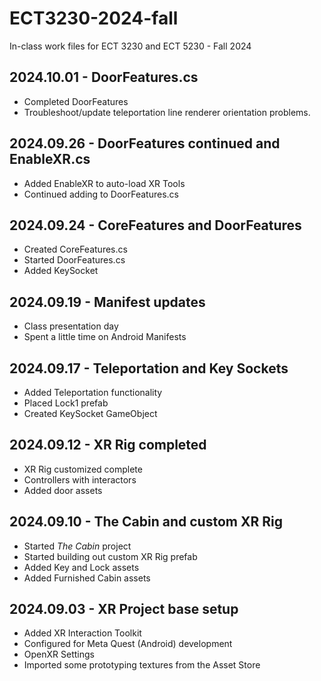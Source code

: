 # ECT3230-2024-fall
In-class work files for ECT 3230 and ECT 5230 - Fall 2024

2024.10.01 - DoorFeatures.cs
---
* Completed DoorFeatures
* Troubleshoot/update teleportation line renderer orientation problems.
  
2024.09.26 - DoorFeatures continued and EnableXR.cs
---
* Added EnableXR to auto-load XR Tools
* Continued adding to DoorFeatures.cs

2024.09.24 - CoreFeatures and DoorFeatures
---
* Created CoreFeatures.cs
* Started DoorFeatures.cs
* Added KeySocket

2024.09.19 - Manifest updates
---
* Class presentation day
* Spent a little time on Android Manifests

2024.09.17 - Teleportation and Key Sockets
---
* Added Teleportation functionality
* Placed Lock1 prefab
* Created KeySocket GameObject

2024.09.12 - XR Rig completed
---
* XR Rig customized complete
* Controllers with interactors
* Added door assets

2024.09.10 - The Cabin and custom XR Rig
---
* Started _The Cabin_ project
* Started building out custom XR Rig prefab
* Added Key and Lock assets
* Added Furnished Cabin assets
  
2024.09.03 - XR Project base setup
---
* Added XR Interaction Toolkit
* Configured for Meta Quest (Android) development
* OpenXR Settings
* Imported some prototyping textures from the Asset Store 
